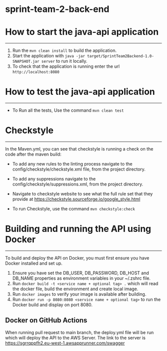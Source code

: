 # sprint-team-2-back-end

# How to start the java-api application
---

1. Run the `mvn clean install` to build the application.
2. Start the application with `java -jar target/SprintTeam2Backend-1.0-SNAPSHOT.jar server` to run it locally.
3. To check that the application is running enter the url `http://localhost:8080`

# How to test the java-api application
---

- To Run all the tests, Use the command `mvn clean test`

# Checkstyle
---
In the Maven.yml, you can see that checkstyle is running a check on the code after the maven build:

- To add any new rules to the linting process navigate to the config/checkstyle/checkstyle.xml file, from the project directory.
- To add any suppressions navigate to the config/checkstyle/suppressions.xml, from the project directory.
- Navigate to checkstyle website to see what the full rule set that they provide at https://checkstyle.sourceforge.io/google_style.html

- To run Checkstyle, use the command `mvn checkstyle:check`

# Building and running the API using Docker
---

To build and deploy the API on Docker, you must first ensure you have Docker installed and set up.

1. Ensure you have set the DB_USER, DB_PASSWORD, DB_HOST and DB_NAME properties as environment variables in your ~/.zshrc file.
2. Run `docker build -t <service name + optional tag> .` which will read the docker file, build the environment and create local image.
3. Run `docker images` to verify your image is available after building.
4. Run `docker run -p 8080:8080 <service name + optional tag>` to run the Docker build and display on port 8080.

Docker on GitHub Actions
---

When running pull request to main branch, the deploy.yml file will be run which will deploy the API to the AWS Server.
The link to the server is https://sgrrqppfh2.eu-west-1.awsapprunner.com/swagger
